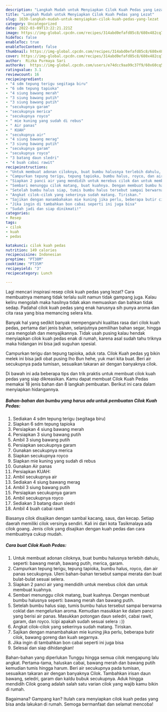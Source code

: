 ```yaml
---
description: "Langkah Mudah untuk Menyiapkan Cilok Kuah Pedas yang Lezat"
title: "Langkah Mudah untuk Menyiapkan Cilok Kuah Pedas yang Lezat"
slug: 1630-langkah-mudah-untuk-menyiapkan-cilok-kuah-pedas-yang-lezat
category: Uncategorized
date: 2022-03-09T13:22:21.221Z
image: https://img-global.cpcdn.com/recipes/314abd0efafd85c8/680x482cq70/cilok-kuah-pedas-foto-resep-utama.jpg
hideToc: false
enableToc: true
enableTocContent: false
thumbnail: https://img-global.cpcdn.com/recipes/314abd0efafd85c8/680x482cq70/cilok-kuah-pedas-foto-resep-utama.jpg
cover: https://img-global.cpcdn.com/recipes/314abd0efafd85c8/680x482cq70/cilok-kuah-pedas-foto-resep-utama.jpg
author:  Rizka Purmaya Sari
authorAv:  https://img-global.cpcdn.com/users/e74dcc9aa99c37f9/60x60cq50/avatar.jpg
ratingvalue: 3.1
reviewcount: 16
recipeingredient:
- "4 sdm tepung terigu segitaga biru"
- "6 sdm tepung tapioka"
- "4 siung bawang merah"
- "3 siung bawang putih"
- "3 siung bawang putih"
- "secukupnya garam"
- "secukupnya merica"
- "secukupnya royco"
- " mie kuning yang sudah di rebus"
- " Air panas"
- " KUAH"
- "secukupnya air"
- "4 siung bawang merag"
- "3 siung bawang putih"
- "secukupnya garam"
- "secukupnya royco"
- "3 batang daun sledri"
- "4 buah cabai rawit"
recipeinstructions:
- "Untuk membuat adonan ciloknya, buat bumbu halusnya terlebih dahulu, seperti: bawang merah, bawang putih, merica, garam."
- "Campurkan tepung terigu, tepung tapioka, bumbu halus, royco, dan air panas secukupnya. Uleni bahan-bahan tersebut sampai merata dan buat bulat-bulat sesuai selera."
- "Siapkan 2 panci air yang mendidih untuk merebus cilok dan untuk membuat kuahnya."
- "Sembari menunggu cilok matang, buat kuahnya. Dengan membuat bumbu halusnya seperti: bawang merah dan bawang putih."
- "Setelah bumbu halus siap, tumis bumbu halus tersebut sampai berwarna coklat dan mengelurkan aroma. Kemudian masukkan ke dalam panci yang berisi air panas. Masukkan potongan daun seledri, cabai rawit, garam, dan royco. Icipi apakah sudah sesuai selera ::))"
- "Angkat cilok-cilok yang sekerinya sudah matang. Tiriskan."
- "Sajikan dengan manambahakan mie kuning jika perlu, beberapa butir cilok, bawang goreng dan kuah segarnya."
- "Jika ingin di tambahkan bon cabai seperti ini juga bisa"
- "Sudah jadi dan siap dinikmati!"
categories:
- Resep
tags:
- cilok
- kuah
- pedas

katakunci: cilok kuah pedas 
nutrition: 149 calories
recipecuisine: Indonesian
preptime: "PT38M"
cooktime: "PT35M"
recipeyield: "3"
recipecategory: Lunch

---
```



Lagi mencari inspirasi resep cilok kuah pedas yang lezat? Cara membuatnya memang tidak terlalu sulit namun tidak gampang juga. Kalau keliru mengolah maka hasilnya tidak akan memuaskan dan bahkan tidak sedap. Padahal cilok kuah pedas yang enak harusnya sih punya aroma dan cita rasa yang bisa memancing selera kita.


Banyak hal yang sedikit banyak mempengaruhi kualitas rasa dari cilok kuah pedas, pertama dari jenis bahan, selanjutnya pemilihan bahan segar, hingga cara mengolah dan menyajikannya. Tidak usah pusing kalau hendak menyiapkan cilok kuah pedas enak di rumah, karena asal sudah tahu triknya maka hidangan ini bisa jadi suguhan spesial.

Campurkan terigu dan tepung tapioka, aduk rata. Cilok Kuah pedas yg bikin melek ini bisa jadi obat pusing lho Bun hehe, yuk mari kita buat. Beri air secukupnya pada tumisan, sesuaikan takaran air dengan banyaknya cilok.


Di bawah ini ada beberapa tips dan trik praktis untuk membuat cilok kuah pedas yang siap dikreasikan. Kamu dapat membuat Cilok Kuah Pedas memakai 18 jenis bahan dan 8 langkah pembuatan. Berikut ini cara dalam menyiapkan hidangannya.

<!--inarticleads1-->

##### Bahan-bahan dan bumbu yang harus ada untuk pembuatan Cilok Kuah Pedas:

1. Sediakan 4 sdm tepung terigu (segitaga biru)
1. Siapkan 6 sdm tepung tapioka
1. Persiapkan 4 siung bawang merah
1. Persiapkan 3 siung bawang putih
1. Ambil 3 siung bawang putih
1. Persiapkan secukupnya garam
1. Gunakan secukupnya merica
1. Siapkan secukupnya royco
1. Siapkan  mie kuning yang sudah di rebus
1. Gunakan  Air panas
1. Persiapkan  KUAH:
1. Ambil secukupnya air
1. Sediakan 4 siung bawang merag
1. Ambil 3 siung bawang putih
1. Persiapkan secukupnya garam
1. Ambil secukupnya royco
1. Sediakan 3 batang daun sledri
1. Ambil 4 buah cabai rawit


Biasanya cilok disajikan dengan sambal kacang, saus, dan kecap. Setiap daerah memiliki cilok versinya sendiri. Kali ini dari kota Tasikmalaya ada cilok goang. Jenis cilok yang disajikan dengan kuah pedas dan cara membuatnya cukup mudah. 

<!--inarticleads2-->

##### Cara buat Cilok Kuah Pedas:

1. Untuk membuat adonan ciloknya, buat bumbu halusnya terlebih dahulu, seperti: bawang merah, bawang putih, merica, garam.
1. Campurkan tepung terigu, tepung tapioka, bumbu halus, royco, dan air panas secukupnya. Uleni bahan-bahan tersebut sampai merata dan buat bulat-bulat sesuai selera.
1. Siapkan 2 panci air yang mendidih untuk merebus cilok dan untuk membuat kuahnya.
1. Sembari menunggu cilok matang, buat kuahnya. Dengan membuat bumbu halusnya seperti: bawang merah dan bawang putih.
1. Setelah bumbu halus siap, tumis bumbu halus tersebut sampai berwarna coklat dan mengelurkan aroma. Kemudian masukkan ke dalam panci yang berisi air panas. Masukkan potongan daun seledri, cabai rawit, garam, dan royco. Icipi apakah sudah sesuai selera ::))
1. Angkat cilok-cilok yang sekerinya sudah matang. Tiriskan.
1. Sajikan dengan manambahakan mie kuning jika perlu, beberapa butir cilok, bawang goreng dan kuah segarnya.
1. Jika ingin di tambahkan bon cabai seperti ini juga bisa
1. Selesai dan siap dihidangkan!

Bahan-bahan yang diperlukan Tunggu hingga semua cilok mengapung lalu angkat. Pertama-tama, haluskan cabai, bawang merah dan bawang putih kemudian tumis hingga harum. Beri air secukupnya pada tumisan, sesuaikan takaran air dengan banyaknya Cilok. Tambahkan irisan daun bawang, seledri, garam dan kaldu bubuk secukupnya. Aduk hingga mendidih Cilok goang adalah salah satu varian cilok yang wajib kamu bikin di rumah. 

Bagaimana? Gampang kan? Itulah cara menyiapkan cilok kuah pedas yang bisa anda lakukan di rumah. Semoga bermanfaat dan selamat mencoba!
